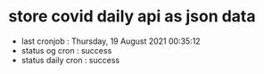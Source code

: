 # store covid daily api as json data

- last cronjob : Thursday, 19 August 2021 00:35:12
- status og cron : success
- status daily cron : success
      
      
